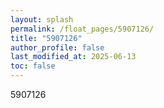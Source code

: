 ```yaml
---
layout: splash
permalink: /float_pages/5907126/
title: "5907126"
author_profile: false
last_modified_at: 2025-06-13
toc: false
---
```

 
5907126
